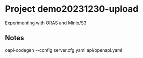 # Project demo20231230-upload

Experimenting with ORAS and Minio/S3

## Notes
oapi-codegen --config server.cfg.yaml api/openapi.yaml